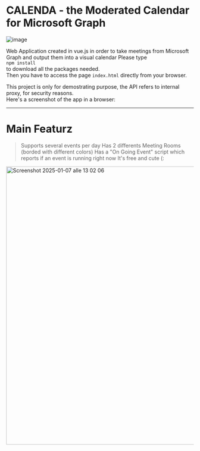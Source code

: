 # CALENDA - the Moderated Calendar for Microsoft Graph
![image](https://github.com/user-attachments/assets/889646c7-f8b9-41d6-891a-88aea02338c7)

Web Application created in vue.js in order to take meetings from Microsoft Graph and output them into a visual calendar
Please type <br> 
<code>npm install</code><br> 
to download all the packages needed.<br>
Then you have to access the page <code>index.html</code> directly from your browser.<br>

This project is only for demostrating purpose, the API refers to internal proxy, for security reasons.<br>
Here's a screenshot of the app in a browser:<hr>

# Main Featurz

> Supports several events per day
> Has 2 differents Meeting Rooms (borded with different colors)
> Has a "On Going Event" script which reports if an event is running right now
> It's free and cute (:

<img width="748" alt="Screenshot 2025-01-07 alle 13 02 06" src="https://github.com/user-attachments/assets/ff8eef44-21ce-41f8-8f9c-08de1d931bab" />


